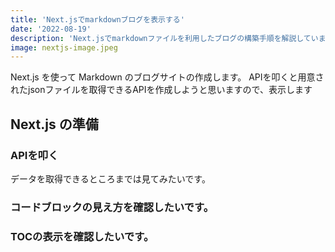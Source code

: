 ```yaml
---
title: 'Next.jsでmarkdownブログを表示する'
date: '2022-08-19'
description: 'Next.jsでmarkdownファイルを利用したブログの構築手順を解説しています。'
image: nextjs-image.jpeg
---
```


Next.js を使って Markdown のブログサイトの作成します。
APIを叩くと用意されたjsonファイルを取得できるAPIを作成しようと思いますので、表示します

## Next.js の準備

### APIを叩く

データを取得できるところまでは見てみたいです。

### コードブロックの見え方を確認したいです。

### TOCの表示を確認したいです。
